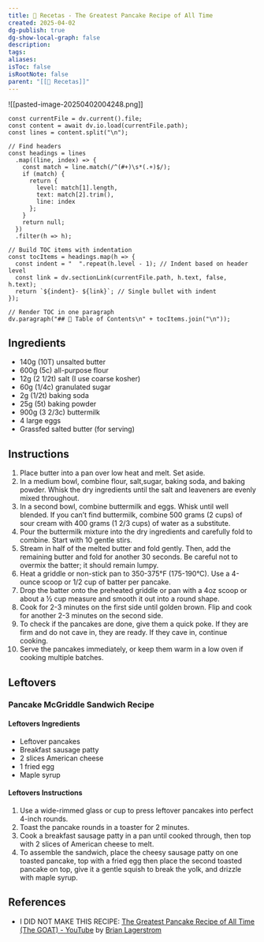 ```yaml
---
title: 🍳 Recetas - The Greatest Pancake Recipe of All Time
created: 2025-04-02
dg-publish: true
dg-show-local-graph: false
description: 
tags: 
aliases: 
isToc: false
isRootNote: false
parent: "[[🍳 Recetas]]"
---
```

![[pasted-image-20250402004248.png]]
```dataviewjs
const currentFile = dv.current().file;
const content = await dv.io.load(currentFile.path);
const lines = content.split("\n");

// Find headers
const headings = lines
  .map((line, index) => {
    const match = line.match(/^(#+)\s*(.+)$/);
    if (match) {
      return {
        level: match[1].length,
        text: match[2].trim(),
        line: index
      };
    }
    return null;
  })
  .filter(h => h);

// Build TOC items with indentation
const tocItems = headings.map(h => {
  const indent = "  ".repeat(h.level - 1); // Indent based on header level
  const link = dv.sectionLink(currentFile.path, h.text, false, h.text);
  return `${indent}- ${link}`; // Single bullet with indent
});

// Render TOC in one paragraph
dv.paragraph("## 📑 Table of Contents\n" + tocItems.join("\n"));
```

## Ingredients

* 140g (10T) unsalted butter
* 600g (5c) all-purpose flour
* 12g (2 1/2t) salt (I use coarse kosher)
* 60g (1/4c) granulated sugar
* 2g (1/2t) baking soda
* 25g (5t) baking powder
* 900g (3 2/3c) buttermilk
* 4 large eggs
* Grassfed salted butter (for serving)

## Instructions
1. Place butter into a pan over low heat and melt.  Set aside.
2. In a medium bowl, combine flour, salt,sugar, baking soda, and baking powder. Whisk the dry ingredients until the salt and leaveners are evenly mixed throughout.
3. In a second bowl, combine buttermilk and eggs. Whisk  until well blended. If you can’t find buttermilk, combine 500 grams (2 cups) of sour cream with 400 grams (1 2/3 cups) of water as a substitute.
4. Pour the buttermilk mixture into the dry ingredients and carefully fold to combine. Start with 10 gentle stirs.
5. Stream in half of the melted butter and fold gently. Then, add the remaining butter and fold for another 30 seconds. Be careful not to overmix the batter; it should remain lumpy.
6. Heat a griddle or non-stick pan to 350-375°F (175-190°C). Use a 4-ounce scoop or 1/2 cup of batter per pancake.
7. Drop the batter onto the preheated griddle or pan with a 4oz scoop or about a ½ cup measure and smooth it out into a round shape.
8. Cook for 2-3 minutes on the first side until golden brown. Flip and cook for another 2-3 minutes on the second side.
9. To check if the pancakes are done, give them a quick poke. If they are firm and do not cave in, they are ready. If they cave in, continue cooking.
10. Serve the pancakes immediately, or keep them warm in a low oven if cooking multiple batches.
## Leftovers 
### Pancake McGriddle Sandwich Recipe
#### Leftovers Ingredients
* Leftover pancakes
* Breakfast sausage patty
* 2 slices American cheese
* 1 fried egg
* Maple syrup

#### Leftovers Instructions
1. Use a wide-rimmed glass or cup to press leftover pancakes into perfect 4-inch rounds.
2. Toast the pancake rounds in a toaster for 2 minutes.
3. Cook a breakfast sausage patty in a pan until cooked through, then top with 2 slices of American cheese to melt. 
4. To assemble the sandwich, place the cheesy sausage patty on one toasted pancake, top with a fried egg then place the second toasted pancake on top, give it a gentle squish to break the yolk, and drizzle with maple syrup.

## References
* I DID NOT MAKE THIS RECIPE: [The Greatest Pancake Recipe of All Time (The GOAT) - YouTube](https://www.youtube.com/watch?v=4QcK3MXl9sg) by [Brian Lagerstrom](https://www.instagram.com/brian_lagerstrom) 